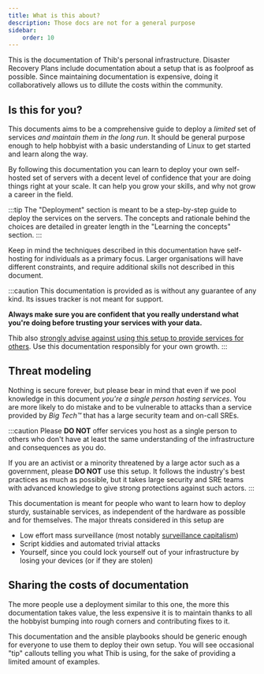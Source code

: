 ```yaml
---
title: What is this about?
description: Those docs are not for a general purpose
sidebar:
    order: 10
---
```


This is the documentation of Thib's personal infrastructure. Disaster Recovery Plans include documentation about a setup that is as foolproof as possible. Since maintaining documentation is expensive, doing it collaboratively allows us to dillute the costs within the community.

## Is this for you?

This documents aims to be a comprehensive guide to deploy a _limited_ set of services _and maintain them in the long run_. It should be general purpose enough to help hobbyist with a basic understanding of Linux to get started and learn along the way.

By following this documentation you can learn to deploy your own self-hosted set of servers with a decent level of confidence that your are doing things right at your scale. It can help you grow your skills, and why not grow a career in the field.

:::tip
The "Deployment" section is meant to be a step-by-step guide to deploy the services on the servers. The concepts and rationale behind the choices are detailed in greater length in the "Learning the concepts" section.
:::

Keep in mind the techniques described in this documentation have self-hosting for individuals as a primary focus. Larger organisations will have different constraints, and require additional skills not described in this document.

:::caution
This documentation is provided as is without any guarantee of any kind. Its issues tracker is not meant for support.

**Always make sure you are confident that you really understand what you're doing before trusting your services with your data.**

Thib also [strongly advise against using this setup to provide services for others](https://ergaster.org/posts/2023/08/09-i-dont-want-to-host-services-but-i-do/). Use this documentation responsibly for your own growth.
:::

## Threat modeling

Nothing is secure forever, but please bear in mind that even if we pool knowledge in this document _you're a single person hosting services_. You are more likely to do mistake and to be vulnerable to attacks than a service provided by _Big Tech™_ that has a large security team and on-call SREs.

:::caution
Please **DO NOT** offer services you host as a single person to others who don't have at least the same understanding of the infrastructure and consequences as you do.

If you are an activist or a minority threatened by a large actor such as a government, please **DO NOT** use this setup. It follows the industry's best practices as much as possible, but it takes large security and SRE teams with advanced knowledge to give strong protections against such actors.
:::

This documentation is meant for people who want to learn how to deploy sturdy, sustainable services, as independent of the hardware as possible and for themselves. The major threats considered in this setup are

- Low effort mass surveillance (most notably [surveillance capitalism](https://en.wikipedia.org/wiki/Surveillance_capitalism))
- Script kiddies and automated trivial attacks
- Yourself, since you could lock yourself out of your infrastructure by losing your devices (or if they are stolen)

## Sharing the costs of documentation

The more people use a deployment similar to this one, the more this documentation takes value, the less expensive it is to maintain thanks to all the hobbyist bumping into rough corners and contributing fixes to it.

This documentation and the ansible playbooks should be generic enough for everyone to use them to deploy their own setup. You will see occasional "tip" callouts telling you what Thib is using, for the sake of providing a limited amount of examples.
